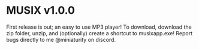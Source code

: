 # MUSIX v1.0.0

First release is out; an easy to use MP3 player! To download, download the zip folder, unzip, and (optionally) create a shortcut to musixapp.exe!
Report bugs directly to me @miniaturity on discord.
